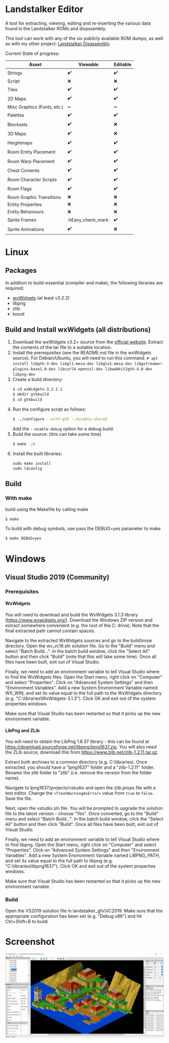 # Landstalker Editor
A tool for extracting, viewing, editing and re-inserting the various data found in the Landstalker ROMs and disassembly.

This tool can work with any of the six publicly available ROM dumps, as well as with my other project: [Landstalker Disassembly](https://github.com/lordmir/landstalker_disasm)

Current State of progress:

| Asset                       | Viewable           | Editable           |
|-----------------------------|--------------------|--------------------|
| Strings                     | :heavy_check_mark: | :heavy_check_mark: |
| Script                      | :x:                | :x:                |
| Tiles                       | :heavy_check_mark: | :heavy_check_mark: |
| 2D Maps                     | :heavy_check_mark: | :heavy_check_mark: |
| Misc Graphics (Fonts, etc.) | :heavy_minus_sign: | :heavy_minus_sign: |
| Palettes                    | :heavy_check_mark: | :heavy_check_mark: |
| Blocksets                   | :heavy_check_mark: | :x:                |
| 3D Maps                     | :heavy_check_mark: | :x:                |
| Heightmaps                  | :heavy_check_mark: | :heavy_check_mark: |
| Room Entity Placement       | :heavy_check_mark: | :heavy_check_mark: |
| Room Warp Placement         | :heavy_check_mark: | :heavy_check_mark: |
| Chest Contents              | :heavy_check_mark: | :heavy_check_mark: |
| Room Character Scripts      | :heavy_check_mark: | :heavy_check_mark: |
| Room Flags                  | :heavy_check_mark: | :heavy_check_mark: |
| Room Graphic Transitions    | :x:                | :x:                |
| Entity Properties           | :x:                | :x:                |
| Entity Behaviours           | :x:                | :x:                |
| Sprite Frames               | :hEavy_check_mark: | :heavy_check_mark: |
| Sprite Animations           | :heavy_check_mark: | :x:                |

# Linux

## Packages

In addition to build-essential (compiler and make), the following libraries are required:
- [wxWidgets](https://www.wxwidgets.org/downloads/) (at least v3.2.2)
- libpng
- zlib
- boost

## Build and Install wxWidgets (all distributions)

 1. Download the wxWidgets v3.2+ source from the [official website](https://www.wxwidgets.org/downloads/). Extract the contents of the tar file to a suitable location.
 2. Install the prerequisites (see the README.md file in the wxWidgets source). For Debian/Ubuntu, you will need to run this command:
    `# apt install libgtk-3-dev libgl1-mesa-dev libglu1-mesa-dev libgstreamer-plugins-base1.0-dev libcurl4-openssl-dev libwebkit2gtk-4.0-dev libpng-dev`
 3. Create a build directory:
    ```sh
    $ cd wxWidgets-3.2.2.1
    $ mkdir gtkbuild
    $ cd gtkbuild
    ```
 4. Run the configure script as follows:
    ```sh
    $ ../configure --with-gtk --disable-shared
    ```
    Add the `--enable-debug` option for a debug build.
 5. Build the source: (this can take some time)
    ```sh
    $ make -j8
    ```
 6. Install the built libraries:
    ```
    sudo make install
    sudo ldconfig
    ```

## Build

### With make

 build using the Makefile by calling make

```sh
$ make
```

To build with debug symbols, use pass the DEBUG=yes parameter to make

```sh
$ make DEBUG=yes
```

# Windows

## Visual Studio 2019 (Community)

### Prerequisites

#### WxWidgets

You will need to download and build the WxWidgets 3.1.3 library (https://www.wxwidgets.org/). Download the Windows ZIP version and extract somewhere convenient (e.g. the root of the C: drive). Note that the final extracted path cannot contain spaces.

Navigate to the extracted WxWidgets sources and go to the build\msw directory. Open the wx_vc16.sln solution file. Go to the "Build" menu and select "Batch Build...". In the batch build window, click the "Select All" button and then click "Build" (note that this will take some time). Once all files have been built, exit out of Visual Studio.

Finally, we need to add an environment variable to tell Visual Studio where to find the WxWidgets files. Open the Start menu, right click on "Computer" and select "Properties". Click on "Advanced System Settings" and then "Environment Variables". Add a new System Environment Variable named WX_WIN, and set its value equal to the full path to the WxWidgets directory (e.g. "C:\libraries\WxWidgets-3.1.3"). Click OK and exit out of the system properties windows.

Make sure that Visual Studio has been restarted so that it picks up the new environment variable.

#### LibPng and ZLib

You will need to obtain the LibPng 1.6.37 library - this can be found at https://download.sourceforge.net/libpng/lpng1637.zip. You will also need the ZLib source, download this from https://www.zlib.net/zlib-1.2.11.tar.gz.

Extract both archives to a common directory (e.g. C:\libraries). Once extracted, you should have a "lpng1637" folder and a "zlib-1.2.11" folder. Rename the zlib folder to "zlib" (i.e. remove the version from the folder name).

Navigate to lpng1637/projects/vstudio and open the zlib.props file with a text editor. Change the ```<TreatWarningAsError>``` value from ```true``` to ```false```. Save the file.

Next, open the vstudio.sln file. You will be prompted to upgrade the solution file to the latest version - choose "Yes". Once converted, go to the "Build" menu and select "Batch Build...". In the batch build window, click the "Select All" button and then click "Build". Once all files have been built, exit out of Visual Studio.

Finally, we need to add an environment variable to tell Visual Studio where to find libpng. Open the Start menu, right click on "Computer" and select "Properties". Click on "Advanced System Settings" and then "Environment Variables". Add a new System Environment Variable named LIBPNG_PATH, and set its value equal to the full path to libpng (e.g. "C:\libraries\libpng1637"). Click OK and exit out of the system properties windows.

Make sure that Visual Studio has been restarted so that it picks up the new environment variable.

### Build

Open the VS2019 solution file in landstalker_gfx\VC2019. Make sure that the appropriate configuration has been set (e.g. "Debug x86") and hit Ctrl+Shift+B to build.

# Screenshot

![edit](landstalker_edit.png)
